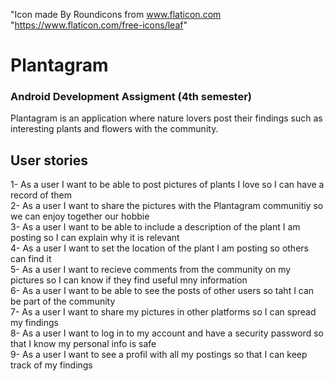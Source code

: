 "Icon made By Roundicons from www.flaticon.com "https://www.flaticon.com/free-icons/leaf"

# Plantagram
### Android Development Assigment (4th semester)
Plantagram is an application where nature lovers post their findings such as interesting plants and flowers with the community.
## User stories

1- As a user I want to be able to post pictures of plants I love so I can have a record of them </br>
2- As a user I want to share the pictures with the Plantagram communitiy so we can enjoy together our hobbie</br>
3- As a user I want to be able to include a description of the plant I am posting so I can explain why it is relevant </br>
4- As a user I want to set the location of the plant I am posting so others can find it </br>
5- As a user I want to recieve comments from the community on my pictures so I can know if they find useful mny information </br>
6- As a user I want to be able to see the posts of other users so taht I can be part of the community </br>
7- As a user I want to share my pictures in other platforms so I can spread my findings </br>
8- As a user I want to log in to my account and have a security password so that I know my personal info is safe </br>
9- As a user I want to see a profil with all my postings so that I can keep track of my findings
